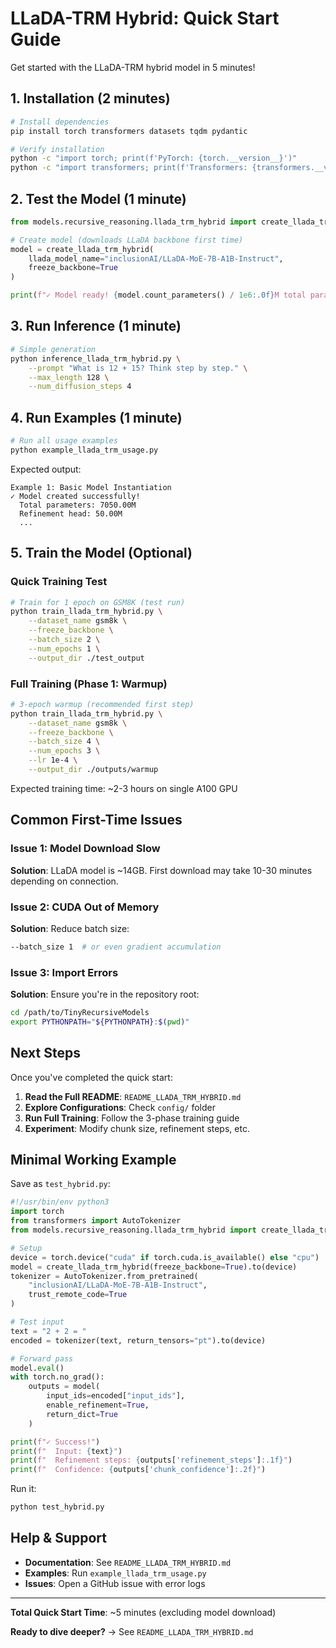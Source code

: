 # LLaDA-TRM Hybrid: Quick Start Guide

Get started with the LLaDA-TRM hybrid model in 5 minutes!

## 1. Installation (2 minutes)

```bash
# Install dependencies
pip install torch transformers datasets tqdm pydantic

# Verify installation
python -c "import torch; print(f'PyTorch: {torch.__version__}')"
python -c "import transformers; print(f'Transformers: {transformers.__version__}')"
```

## 2. Test the Model (1 minute)

```python
from models.recursive_reasoning.llada_trm_hybrid import create_llada_trm_hybrid

# Create model (downloads LLaDA backbone first time)
model = create_llada_trm_hybrid(
    llada_model_name="inclusionAI/LLaDA-MoE-7B-A1B-Instruct",
    freeze_backbone=True
)

print(f"✓ Model ready! {model.count_parameters() / 1e6:.0f}M total params")
```

## 3. Run Inference (1 minute)

```bash
# Simple generation
python inference_llada_trm_hybrid.py \
    --prompt "What is 12 + 15? Think step by step." \
    --max_length 128 \
    --num_diffusion_steps 4
```

## 4. Run Examples (1 minute)

```bash
# Run all usage examples
python example_llada_trm_usage.py
```

Expected output:
```
Example 1: Basic Model Instantiation
✓ Model created successfully!
  Total parameters: 7050.00M
  Refinement head: 50.00M
  ...
```

## 5. Train the Model (Optional)

### Quick Training Test

```bash
# Train for 1 epoch on GSM8K (test run)
python train_llada_trm_hybrid.py \
    --dataset_name gsm8k \
    --freeze_backbone \
    --batch_size 2 \
    --num_epochs 1 \
    --output_dir ./test_output
```

### Full Training (Phase 1: Warmup)

```bash
# 3-epoch warmup (recommended first step)
python train_llada_trm_hybrid.py \
    --dataset_name gsm8k \
    --freeze_backbone \
    --batch_size 4 \
    --num_epochs 3 \
    --lr 1e-4 \
    --output_dir ./outputs/warmup
```

Expected training time: ~2-3 hours on single A100 GPU

## Common First-Time Issues

### Issue 1: Model Download Slow
**Solution**: LLaDA model is ~14GB. First download may take 10-30 minutes depending on connection.

### Issue 2: CUDA Out of Memory
**Solution**: Reduce batch size:
```bash
--batch_size 1  # or even gradient accumulation
```

### Issue 3: Import Errors
**Solution**: Ensure you're in the repository root:
```bash
cd /path/to/TinyRecursiveModels
export PYTHONPATH="${PYTHONPATH}:$(pwd)"
```

## Next Steps

Once you've completed the quick start:

1. **Read the Full README**: `README_LLADA_TRM_HYBRID.md`
2. **Explore Configurations**: Check `config/` folder
3. **Run Full Training**: Follow the 3-phase training guide
4. **Experiment**: Modify chunk size, refinement steps, etc.

## Minimal Working Example

Save as `test_hybrid.py`:

```python
#!/usr/bin/env python3
import torch
from transformers import AutoTokenizer
from models.recursive_reasoning.llada_trm_hybrid import create_llada_trm_hybrid

# Setup
device = torch.device("cuda" if torch.cuda.is_available() else "cpu")
model = create_llada_trm_hybrid(freeze_backbone=True).to(device)
tokenizer = AutoTokenizer.from_pretrained(
    "inclusionAI/LLaDA-MoE-7B-A1B-Instruct",
    trust_remote_code=True
)

# Test input
text = "2 + 2 = "
encoded = tokenizer(text, return_tensors="pt").to(device)

# Forward pass
model.eval()
with torch.no_grad():
    outputs = model(
        input_ids=encoded["input_ids"],
        enable_refinement=True,
        return_dict=True
    )

print(f"✓ Success!")
print(f"  Input: {text}")
print(f"  Refinement steps: {outputs['refinement_steps']:.1f}")
print(f"  Confidence: {outputs['chunk_confidence']:.2f}")
```

Run it:
```bash
python test_hybrid.py
```

## Help & Support

- **Documentation**: See `README_LLADA_TRM_HYBRID.md`
- **Examples**: Run `example_llada_trm_usage.py`
- **Issues**: Open a GitHub issue with error logs

---

**Total Quick Start Time**: ~5 minutes (excluding model download)

**Ready to dive deeper?** → See `README_LLADA_TRM_HYBRID.md`
